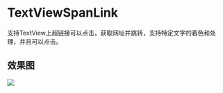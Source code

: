 # TextViewSpanLink
支持TextView上超链接可以点击，获取网址并跳转，支持特定文字的着色和处理，并且可以点击。

## 效果图
![](https://github.com/loonggg/TextViewSpanLink/blob/master/image/ss.gif?raw=true)
